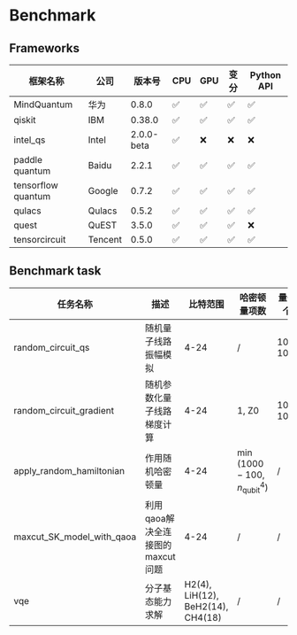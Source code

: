 # Benchmark

## Frameworks

|框架名称|公司|版本号|CPU|GPU|变分|Python API|
|-|-|-|-|-|-|-|
|MindQuantum|华为|0.8.0|✅|✅|✅|✅|
|qiskit|IBM|0.38.0|✅|✅|✅|✅|
|intel_qs|Intel|2.0.0-beta|✅|❌|❌|❌|
|paddle quantum|Baidu|2.2.1|✅|✅|✅|✅|
|tensorflow quantum|Google|0.7.2|✅|✅|✅|✅|
|qulacs|Qulacs|0.5.2|✅|✅|✅|✅|
|quest|QuEST|3.5.0|✅|✅|✅|❌|
|tensorcircuit|Tencent|0.5.0|✅|✅|✅|✅|

## Benchmark task

|任务名称|描述|比特范围|哈密顿量项数|量子门个数|OMP|Layer|
|-|-|-|-|-|-|-|
|random_circuit_qs|随机量子线路振幅模拟|4-24|/|1000-100|1-8|/|
|random_circuit_gradient|随机参数化量子线路梯度计算|4-24|1, Z0|1000-10|1-8|/|
|apply_random_hamiltonian|作用随机哈密顿量|4-24|$\min(1000-100, n_\text{qubit}^4)$|/|1-8|/|
|maxcut_SK_model_with_qaoa|利用qaoa解决全连接图的maxcut问题|4-24|/|/|1-8|20-1|
|vqe|分子基态能力求解|H2(4), LiH(12), BeH2(14), CH4(18)|/|/|1-8|/|

